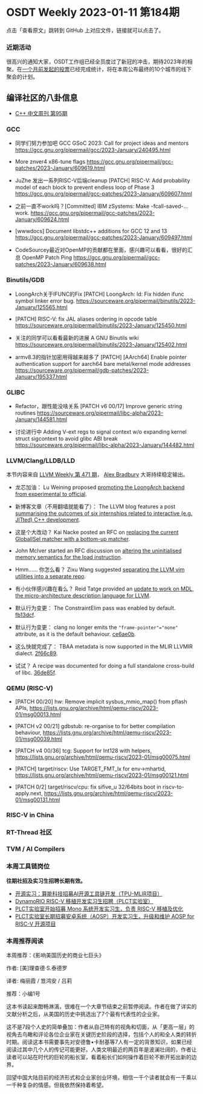 # OSDT Weekly 2023-01-11 第184期

点击「查看原文」跳转到 GitHub 上对应文件，链接就可以点击了。

### 近期活动

很高兴的通知大家，OSDT工作组已经全员度过了新冠的冲击，期待2023年的相聚。在[一个月前发起的投票](https://mp.weixin.qq.com/s/E3X8W-jQS8CM0Ss--3x2pw)已经完成统计，将在本周公布最终的10个城市的线下聚会的计划。

## 编译社区的八卦信息

- [C++ 中文周刊 第95期](https://mp.weixin.qq.com/s/TQB8PtkA1vEmfcOq2O7u4Q)

### GCC

- 同学们努力参加吧 GCC GSoC 2023: Call for project ideas and mentors
  https://gcc.gnu.org/pipermail/gcc/2023-January/240495.html

- More znver4 x86-tune flags
  https://gcc.gnu.org/pipermail/gcc-patches/2023-January/609619.html

- JuZhe 发出一系列RISC-V后端cleanup
  [PATCH] RISC-V: Add probability model of each block to prevent endless loop of Phase 3
  https://gcc.gnu.org/pipermail/gcc-patches/2023-January/609607.html

- 之前一直不work吗？[Committed] IBM zSystems: Make -fcall-saved-... work.
  https://gcc.gnu.org/pipermail/gcc-patches/2023-January/609624.html

- [wwwdocs] Document libstdc++ additions for GCC 12 and 13
  https://gcc.gnu.org/pipermail/gcc-patches/2023-January/609497.html

- CodeSourcey最近对OpenMP的贡献都在里面，感兴趣可以看看，很好的汇总
  OpenMP Patch Ping
  https://gcc.gnu.org/pipermail/gcc-patches/2023-January/609638.html

### Binutils/GDB

- LoongArch关于IFUNC的Fix
  [PATCH] LoongArch: ld: Fix hidden ifunc symbol linker error bug.
  https://sourceware.org/pipermail/binutils/2023-January/125565.html

- [PATCH] RISC-V: fix JAL aliases ordering in opcode table
  https://sourceware.org/pipermail/binutils/2023-January/125450.html

- 关注的同学可以看看最新的进展  A GNU Binutils wiki
  https://sourceware.org/pipermail/binutils/2023-January/125402.html

- armv8.3的指针加密用得越来越多了
  [PATCH] [AArch64] Enable pointer authentication support for aarch64 bare metal/kernel mode addresses
  https://sourceware.org/pipermail/gdb-patches/2023-January/195337.html

### GLIBC

- Refactor，跟性能没啥关系 [PATCH v6 00/17] Improve generic string routines
  https://sourceware.org/pipermail/libc-alpha/2023-January/144581.html

- 讨论进行中 Adding V-ext regs to signal context w/o expanding kernel struct sigcontext to avoid glibc ABI break
  https://sourceware.org/pipermail/libc-alpha/2023-January/144482.html

### LLVM/Clang/LLDB/LLD

本节内容来自 [LLVM Weekly 第 471 期](http://llvmweekly.org/issue/471)，
[Alex Bradbury](https://www.linkedin.com/in/alex-bradbury/) 大哥持续稳定输出。

* 龙芯加油： Lu Weining proposed [promoting the LoongArch backend from experimental to official](https://discourse.llvm.org/t/rfc-promoting-the-loongarch-backend-from-experimental-to-official/67506).

* 新博客文章（不用翻墙就能看了）： The LLVM blog features a post [summarising the outcomes of six internships related to interactive (e.g. JITted) C++ development](https://blog.llvm.org/posts/2022-12-21-compiler-research-internships/).

* 这是个大改动？ Kai Nacke posted an RFC on [replacing the current GlobalISel matcher with a bottom-up matcher](https://discourse.llvm.org/t/rfc-globalisel-replace-the-current-globalisel-matcher-with-a-bottom-up-matcher/67530).

* John McIver started an RFC discussion on [altering the uninitialised memory semantics for the load instruction](https://discourse.llvm.org/t/rfc-load-instruction-uninitialized-memory-semantics/67481).

* Hmm…… 你怎么看？ Zixu Wang suggested [separating the LLVM vim utilities into a separate repo](https://discourse.llvm.org/t/rfc-separate-llvm-vim-utils-into-its-own-repo/67541).

* 有小伙伴感兴趣在看么？ Reid Tatge provided an [update to work on MDL, the micro-architecture description language for LLVM](https://discourse.llvm.org/t/rfc-mdl-a-micro-architecture-description-language-for-llvm/66409/31).

* 默认行为变更： The ConstraintElim pass was enabled by default.  [fb13dcf](https://reviews.llvm.org/rGfb13dcf3431c).

* 默认行为变更： clang no longer emits the `"frame-pointer"="none"` attribute, as it is the default behaviour. [ce6ae0b](https://reviews.llvm.org/rGce6ae0b2a26b).

* 这么快就完成了： TBAA metadata is now supported in the MLIR LLVMIR dialect.
  [2f66c89](https://reviews.llvm.org/rG2f66c891307c).

* 试试？ A recipe was documented for doing a full standalone cross-build of libc.
  [36de85f](https://reviews.llvm.org/rG36de85f93f8e).

### QEMU (RISC-V)

- [PATCH 00/20] hw: Remove implicit sysbus_mmio_map() from pflash APIs,
  https://lists.gnu.org/archive/html/qemu-riscv/2023-01/msg00013.html

- [PATCH v2 00/21] gdbstub: re-organise to for better compilation behaviour,
  https://lists.gnu.org/archive/html/qemu-riscv/2023-01/msg00039.html

- [PATCH v4 00/36] tcg: Support for Int128 with helpers,
  https://lists.gnu.org/archive/html/qemu-riscv/2023-01/msg00075.html

- [PATCH] target/riscv: Use TARGET_FMT_lx for env->mhartid,
  https://lists.gnu.org/archive/html/qemu-riscv/2023-01/msg00121.html

- [PATCH 0/2] target/riscv/cpu: fix sifive_u 32/64bits boot in riscv-to-apply.next,
  https://lists.gnu.org/archive/html/qemu-riscv/2023-01/msg00131.html

### RISC-V in China

### RT-Thread 社区

### TVM / AI Compilers

### 本周工具链岗位

**往期社招及实习生招聘长期有效。**

- [开源实习：算能科技招募AI开源工具链开发（TPU-MLIR项目）](https://mp.weixin.qq.com/s/IBJh0ip4k11PzIMZecsWSw)
- [DynamoRIO RISC-V 移植开发实习生招聘（PLCT实验室）](https://mp.weixin.qq.com/s/J_5TjT6DOqeOXJXQI5VQxw)
- [PLCT实验室开始招募 Mono 系统开发实习生，负责 RISC-V 移植及优化](https://mp.weixin.qq.com/s/whEW7Hay1jIP1tBzIPay1A)
- [PLCT实验室长期招募安卓系统（AOSP）开发实习生，升级和维护 AOSP for RISC-V 开源项目](https://mp.weixin.qq.com/s/dJP2cEB1nex2inR5c-cJog)


### 本周推荐阅读

本周推荐：《影响美国历史的商业七巨头》

作者: [美]理查德·S.泰德罗

译者: 梅丽霞 / 笪鸿安 / 吕莉

推荐：小编1号

这本书读起来酣畅淋漓，很难在一个大章节结束之前暂停阅读。作者在做了详实的文献分析之后，从美国的历史中挑选出了7个最有代表性的企业家。

这不是7段个人史的简单叠加：作者从自己特有的视角和切面，从「更高一层」的视角去鸟瞰和评论各位企业家在关键历史阶段的选择，包括个人的和全人类的转折时期。阅读这本书需要事先对安德鲁•卡耐基等7人有一定的背景知识，如果已经阅读过其中几个人的传记可能更好。人类文明最近的两百年是波澜壮阔的，作者让读者可以站在时代的巨轮的船长室，看着船长们如何操作着巨轮不断开拓出新的边界。

回望中国大陆目前的经济形式和企业家创业环境，相信一千个读者就会有一千乘以一千种复杂的情感。但我依然保持着希望。
